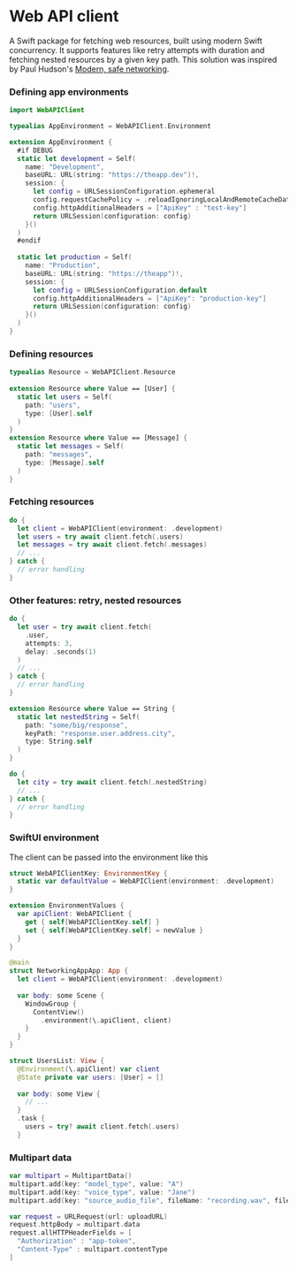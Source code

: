 # Web API client

A Swift package for fetching web resources, built using modern Swift concurrency. It supports features like retry attempts with duration and fetching nested resources by a given key path. This solution was inspired by Paul Hudson's [Modern, safe networking](https://www.hackingwithswift.com/plus/unwrap-live-2023/modern-safe-networking).

### Defining app environments

```swift
import WebAPIClient

typealias AppEnvironment = WebAPIClient.Environment

extension AppEnvironment {
  #if DEBUG
  static let development = Self(
    name: "Development",
    baseURL: URL(string: "https://theapp.dev")!,
    session: {
      let config = URLSessionConfiguration.ephemeral
      config.requestCachePolicy = .reloadIgnoringLocalAndRemoteCacheData
      config.httpAdditionalHeaders = ["ApiKey" : "test-key"]
      return URLSession(configuration: config)
    }()
  )
  #endif
  
  static let production = Self(
    name: "Production",
    baseURL: URL(string: "https://theapp")!,
    session: {
      let config = URLSessionConfiguration.default
      config.httpAdditionalHeaders = ["ApiKey": "production-key"]
      return URLSession(configuration: config)
    }()
  )
}
```
                      
### Defining resources

```swift
typealias Resource = WebAPIClient.Resource
                                                                                                                                      
extension Resource where Value == [User] {
  static let users = Self(
    path: "users",
    type: [User].self
  )
}
extension Resource where Value == [Message] {
  static let messages = Self(
    path: "messages",
    type: [Message].self
  )
}
```

### Fetching resources

```swift
do {
  let client = WebAPIClient(environment: .development)
  let users = try await client.fetch(.users)
  let messages = try await client.fetch(.messages)
  // ...
} catch {
  // error handling
}
```

### Other features: retry, nested resources

```swift
do {
  let user = try await client.fetch(
    .user,
    attempts: 3,
    delay: .seconds(1)
  )
  // ...
} catch {
  // error handling
}
```
              
```swift
extension Resource where Value == String {
  static let nestedString = Self(
    path: "some/big/response",
    keyPath: "response.user.address.city",
    type: String.self
  )
}
```

```swift
do {
  let city = try await client.fetch(.nestedString)
  // ...
} catch {
  // error handling
}
```
        
### SwiftUI environment
                                                                           
The client can be passed into the environment like this
                                                                                                                                                                                       
```swift
struct WebAPIClientKey: EnvironmentKey {
  static var defaultValue = WebAPIClient(environment: .development)
}

extension EnvironmentValues {
  var apiClient: WebAPIClient {
    get { self[WebAPIClientKey.self] }
    set { self[WebAPIClientKey.self] = newValue }
  }
}
```

```swift
@main
struct NetworkingAppApp: App {
  let client = WebAPIClient(environment: .development)
  
  var body: some Scene {
    WindowGroup {
      ContentView()
        .environment(\.apiClient, client)
    }
  }
}
```
                                                                           
```swift
struct UsersList: View {
  @Environment(\.apiClient) var client
  @State private var users: [User] = []
  
  var body: some View {
    // ...
  }
  .task {
    users = try? await client.fetch(.users)
  }
```

### Multipart data

```swift
var multipart = MultipartData()
multipart.add(key: "model_type", value: "A")
multipart.add(key: "voice_type", value: "Jane")
multipart.add(key: "source_audio_file", fileName: "recording.wav", fileData: audioData, mimeType: "audio/wav")

var request = URLRequest(url: uploadURL)
request.httpBody = multipart.data
request.allHTTPHeaderFields = [
  "Authorization" : "app-token",
  "Content-Type" : multipart.contentType
]
```
